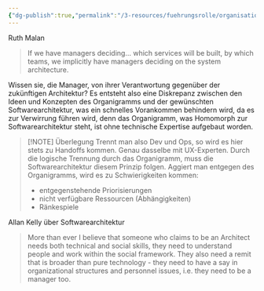```yaml
---
{"dg-publish":true,"permalink":"/3-resources/fuehrungsrolle/organisationsstruktur/team-topologies/einfluss-von-organisationsentwuerfe-auf-softwarearchitektur/","created":"2024-04-28T16:28:34.242+02:00","updated":"2024-04-28T16:47:18.265+02:00"}
---
```



Ruth Malan
> If we have managers deciding... which services will be built, by which teams, we implicitly have managers deciding on the system architecture.

Wissen sie, die Manager, von ihrer Verantwortung gegenüber der zukünftigen Architektur? Es entsteht also eine Diskrepanz zwischen den Ideen und Konzepten des Organigramms und der gewünschten Softwarearchitektur, was ein schnelles Vorankommen behindern wird, da es zur Verwirrung führen wird, denn das Organigramm, was Homomorph zur Softwarearchitektur steht, ist ohne technische Expertise aufgebaut worden.

> [!NOTE] Überlegung
> Trennt man also Dev und Ops, so wird es hier stets zu Handoffs kommen. Genau dasselbe mit UX-Experten. Durch die logische Trennung durch das Organigramm, muss die Softwarearchitektur diesem Prinzip folgen. Aggiert man entgegen des Organigramms, wird es zu Schwierigkeiten kommen:
> - entgegenstehende Priorisierungen
> - nicht verfügbare Ressourcen (Abhängigkeiten)
> - Ränkespiele


Allan Kelly über Softwarearchitektur
> More than ever I believe that someone who claims to be an Architect needs both technical and social skills, they need to understand people and work within the social framework. They also need a remit that is broader than pure technology - they need to have a say in organizational structures and personnel issues, i.e. they need to be a manager too.
